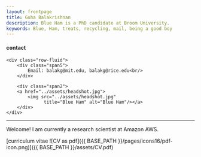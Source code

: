 ```yaml
---
layout: frontpage
title: Guha Balakrishnan
description: Blue Ham is a PhD candidate at Broom University. 
keywords: Blue, Ham, treats, recycling, mail, being a good boy
---
```


<div class="container">
<h4><a name="contact"></a>contact</h4>

    <div class="row-fluid">
        <div class="span5">
            Email: balakg@mit.edu, balakg@rice.edu<br/>
        </div>

        <div class="span2">
        <a href="../assets/headshot.jpg">
            <img src="../assets/headshot.jpg"
                  title="Blue Ham" alt="Blue Ham"/></a>
        </div>
    </div>
</div>

___

Welcome! I am currently a research scientist at Amazon AWS.

[curriculum vitae ![CV as pdf]({{ BASE_PATH }}/pages/icons16/pdf-icon.png)]({{ BASE_PATH }}/assets/CV.pdf)<br/>
